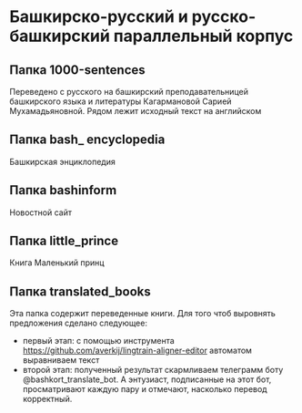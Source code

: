 # Башкирско-русский и русско-башкирский параллельный корпус

## Папка 1000-sentences
Переведено с русского на башкирский преподавательницей башкирского языка и литературы Кагармановой Сарией Мухамадьяновной.
Рядом лежит исходный текст на английском

## Папка bash_ encyclopedia
Башкирская энциклопедия

## Папка bashinform
Новостной сайт

## Папка little_prince
Книга Маленький принц

## Папка translated_books
Эта папка содержит переведенные книги. Для того чтоб выровнять предложения сделано следующее:

- первый этап: с помощью инструмента https://github.com/averkij/lingtrain-aligner-editor  автоматом выравниваем текст
- второй этап: полученный результат скармливаем телеграмм боту @bashkort_translate_bot. А энтузиаст, подписанные на этот бот, просматривают каждую пару и отмечают, насколько перевод корректный.
